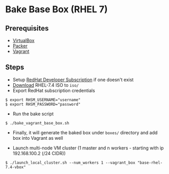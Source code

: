 # Bake Base Box (RHEL 7)

## Prerequisites
 * [VirtualBox](https://www.virtualbox.org/wiki/VirtualBox)  
 * [Packer](https://www.packer.io)  
 * [Vagrant](https://www.vagrantup.com)

## Steps
 
 * Setup [RedHat Developer Subscription](https://access.redhat.com) if one doesn't exist
 * [Download](https://developers.redhat.com/products/rhel/download/) RHEL-7.4 ISO to `iso/`
 * Export RedHat subscription credentials
 ```
 $ export RHSM_USERNAME="username"
 $ export RHSM_PASSWORD="password"
 ```
 * Run the bake script
 ```
 $ ./bake_vagrant_base_box.sh
 ```
 
 * Finally, it will generate the baked box under `boxes/` directory and add box into Vagrant as well

 * Launch multi-node VM cluster (1 master and n workers - starting with ip 192.168.100.2 (/24 CIDR))
 ```
 $ ./launch_local_cluster.sh --num_workers 1 --vagrant_box "base-rhel-7.4-vbox"
 ```
